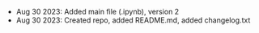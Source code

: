 - Aug 30 2023: Added main file (.ipynb), version 2
- Aug 30 2023: Created repo, added README.md, added changelog.txt
